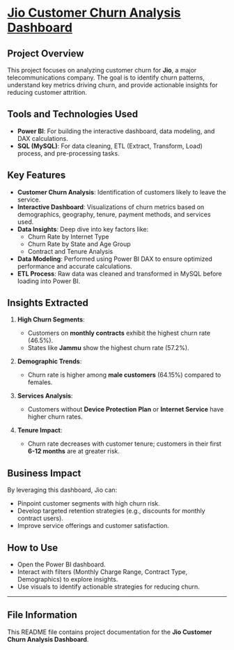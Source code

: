 
# [Jio Customer Churn Analysis Dashboard](https://app.powerbi.com/view?r=eyJrIjoiMjg3NzNiYTUtMWI0ZC00NzQxLTg5MTktMTczYjQxOTE3MDU3IiwidCI6ImY1YzRkMWM0LTk4YWYtNDYwMC04ZTcxLThlOTljMzgyNzg0NiIsImMiOjEwfQ%3D%3D)

## Project Overview
This project focuses on analyzing customer churn for **Jio**, a major telecommunications company. The goal is to identify churn patterns, understand key metrics driving churn, and provide actionable insights for reducing customer attrition.

## Tools and Technologies Used
- **Power BI**: For building the interactive dashboard, data modeling, and DAX calculations.
- **SQL (MySQL)**: For data cleaning, ETL (Extract, Transform, Load) process, and pre-processing tasks.

## Key Features
- **Customer Churn Analysis**: Identification of customers likely to leave the service.
- **Interactive Dashboard**: Visualizations of churn metrics based on demographics, geography, tenure, payment methods, and services used.
- **Data Insights**: Deep dive into key factors like:
    - Churn Rate by Internet Type
    - Churn Rate by State and Age Group
    - Contract and Tenure Analysis
- **Data Modeling**: Performed using Power BI DAX to ensure optimized performance and accurate calculations.
- **ETL Process**: Raw data was cleaned and transformed in MySQL before loading into Power BI.

## Insights Extracted
1. **High Churn Segments**:
   - Customers on **monthly contracts** exhibit the highest churn rate (46.5%).
   - States like **Jammu** show the highest churn rate (57.2%).

2. **Demographic Trends**:
   - Churn rate is higher among **male customers** (64.15%) compared to females.

3. **Services Analysis**:
   - Customers without **Device Protection Plan** or **Internet Service** have higher churn rates.

4. **Tenure Impact**:
   - Churn rate decreases with customer tenure; customers in their first **6-12 months** are at greater risk.

## Business Impact
By leveraging this dashboard, Jio can:
- Pinpoint customer segments with high churn risk.
- Develop targeted retention strategies (e.g., discounts for monthly contract users).
- Improve service offerings and customer satisfaction.

## How to Use
- Open the Power BI dashboard.
- Interact with filters (Monthly Charge Range, Contract Type, Demographics) to explore insights.
- Use visuals to identify actionable strategies for reducing churn.

---

## File Information
This README file contains project documentation for the **Jio Customer Churn Analysis Dashboard**. 
